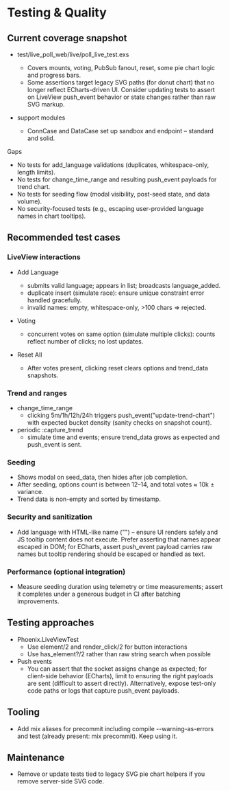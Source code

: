 # Testing & Quality

## Current coverage snapshot

- test/live_poll_web/live/poll_live_test.exs
  - Covers mounts, voting, PubSub fanout, reset, some pie chart logic and progress bars.
  - Some assertions target legacy SVG paths (for donut chart) that no longer reflect ECharts-driven UI. Consider updating tests to assert on LiveView push_event behavior or state changes rather than raw SVG markup.

- support modules
  - ConnCase and DataCase set up sandbox and endpoint – standard and solid.

Gaps
- No tests for add_language validations (duplicates, whitespace-only, length limits).
- No tests for change_time_range and resulting push_event payloads for trend chart.
- No tests for seeding flow (modal visibility, post-seed state, and data volume).
- No security-focused tests (e.g., escaping user-provided language names in chart tooltips).

## Recommended test cases

### LiveView interactions
- Add Language
  - submits valid language; appears in list; broadcasts language_added.
  - duplicate insert (simulate race): ensure unique constraint error handled gracefully.
  - invalid names: empty, whitespace-only, >100 chars ⇒ rejected.

- Voting
  - concurrent votes on same option (simulate multiple clicks): counts reflect number of clicks; no lost updates.

- Reset All
  - After votes present, clicking reset clears options and trend_data snapshots.

### Trend and ranges
- change_time_range
  - clicking 5m/1h/12h/24h triggers push_event("update-trend-chart") with expected bucket density (sanity checks on snapshot count).
- periodic :capture_trend
  - simulate time and events; ensure trend_data grows as expected and push_event is sent.

### Seeding
- Shows modal on seed_data, then hides after job completion.
- After seeding, options count is between 12–14, and total votes ≈ 10k ± variance.
- Trend data is non-empty and sorted by timestamp.

### Security and sanitization
- Add language with HTML-like name ("<img onerror=...>") – ensure UI renders safely and JS tooltip content does not execute. Prefer asserting that names appear escaped in DOM; for ECharts, assert push_event payload carries raw names but tooltip rendering should be escaped or handled as text.

### Performance (optional integration)
- Measure seeding duration using telemetry or time measurements; assert it completes under a generous budget in CI after batching improvements.

## Testing approaches

- Phoenix.LiveViewTest
  - Use element/2 and render_click/2 for button interactions
  - Use has_element?/2 rather than raw string search when possible
- Push events
  - You can assert that the socket assigns change as expected; for client-side behavior (ECharts), limit to ensuring the right payloads are sent (difficult to assert directly). Alternatively, expose test-only code paths or logs that capture push_event payloads.

## Tooling
- Add mix aliases for precommit including compile --warning-as-errors and test (already present: mix precommit). Keep using it.

## Maintenance
- Remove or update tests tied to legacy SVG pie chart helpers if you remove server-side SVG code.
